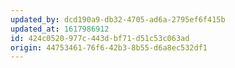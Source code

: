 ```yaml
---
updated_by: dcd190a9-db32-4705-ad6a-2795ef6f415b
updated_at: 1617986912
id: 424c0520-977c-443d-bf71-d51c53c063ad
origin: 44753461-76f6-42b3-8b55-d6a8ec532df1
---
```

